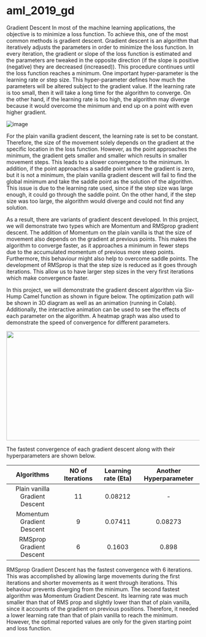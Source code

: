 # aml_2019_gd
Gradient Descent
In most of the machine learning applications, the objective is to minimize a loss function. To achieve this, one of the most common methods is gradient descent. Gradient descent is an algorithm that iteratively adjusts the parameters in order to minimize the loss function. In every iteration, the gradient or slope of the loss function is estimated and the parameters are tweaked in the opposite direction (if the slope is positive (negative) they are decreased (increased)). This procedure continues until the loss function reaches a minimum. One important hyper-parameter is the learning rate or step size. This hyper-parameter defines how much the parameters will be altered subject to the gradient value. If the learning rate is too small, then it will take a long time for the algorithm to converge. On the other hand, if the learning rate is too high, the algorithm may diverge because it would overcome the minimum and end up on a point with even higher gradient.

![image](https://user-images.githubusercontent.com/52329752/60841552-fefcf580-a1c9-11e9-8989-f63ca363e2e8.png)

For the plain vanilla gradient descent, the learning rate is set to be constant. Therefore, the size of the movement solely depends on the gradient at the specific location in the loss function. However, as the point approaches the minimum, the gradient gets smaller and smaller which results in smaller movement steps. This leads to a slower convergence to the minimum. In addition, if the point approaches a saddle point where the gradient is zero, but it is not a minimum, the plain vanilla gradient descent will fail to find the global minimum and take the saddle point as the solution of the algorithm. This issue is due to the learning rate used, since if the step size was large enough, it could go through the saddle point. On the other hand, if the step size was too large, the algorithm would diverge and could not find any solution.

As a result, there are variants of gradient descent developed. In this project, we will demonstrate two types which are Momentum and RMSprop gradient descent. The addition of Momentum on the plain vanilla is that the size of movement also depends on the gradient at previous points. This makes the algorithm to converge faster, as it approaches a minimum in fewer steps due to the accumulated momentum of previous more steep points. Furthermore, this behaviour might also help to overcome saddle points. The development of RMSprop is that the step size is reduced as it goes through iterations. This allow us to have larger step sizes in the very first iterations which make convergence faster.

In this project, we will demonstrate the gradient descent algorithm via Six-Hump Camel function as shown in figure below. The optimization path will be shown in 3D diagram as well as an animation (running in Colab). Additionally, the interactive animation can be used to see the effects of each parameter on the algorithm. A heatmap graph was also used to demonstrate the speed of convergence for different parameters.

<p align="center">
  <img width="572" height="286" src="https://user-images.githubusercontent.com/52329752/60832682-660faf80-a1b4-11e9-8e93-9dd6117c7204.png">
</p>

The fastest convergence of each gradient descent along with their hyperparameters are shown below.
 
 | Algorithms | NO of Iterations | Learning rate (Eta) | Another Hyperparameter |
| :---:        |     :---:      |          :---: | :---: |
| Plain vanilla Gradient Descent   | 11   | 0.08212    |-|
| Momentum  Gradient Descent     | 9       | 0.07411     |0.08273|
| RMSprop  Gradient Descent     | 6       | 0.1603      |0.898|

RMSprop Gradient Descent has the fastest convergence with 6 iterations. This was accomplished by allowing large movements during the first iterations and shorter movements as it went through iterations. This behaviour prevents diverging from the minimum. The second fastest algorithm was Momentum Gradient Descent. Its learning rate was much smaller than that of RMS prop and slightly lower than that of plain vanilla, since it accounts of the gradient on previous positions. Therefore, it needed a lower learning rate than that of plain vanilla to reach the minimum. However, the optimal reported values are only for the given starting point and loss function.
